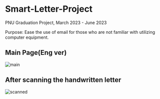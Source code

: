 # Smart-Letter-Project
PNU Graduation Project, March 2023 - June 2023

Purpose: Ease the use of email for those who are not familiar with utilizing computer equipment.

<h2>Main Page(Eng ver)</h2>

![main](https://github.com/NaHyeon520/Smart-Letter-Project/assets/62274608/1001a9cb-f87a-43d9-b269-9fc2f75a840c)

<h2>After scanning the handwritten letter</h2>

![scanned](https://github.com/NaHyeon520/Smart-Letter-Project/assets/62274608/d6b95054-4976-493d-b321-c3f709bb7e7d)
